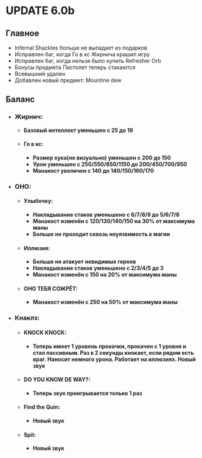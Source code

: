 # UPDATE 6.0b

## Главное

* Infernal Shackles больше не выпадает из подарков
* Исправлен баг, когда Го в кс Жирнича крашил игру
* Исправлен баг, когда нельзя было купить Refresher Orb
* Бонусы предмета Пистолет теперь стакаются
* Всевышний удален
* Добавлен новый предмет: Mountine dew

## Баланс

* ### Жирнич:
  * **Базовый интеллект уменьшен с 25 до 19**
  
  * #### Го в кс: 
    * **Размер хука(не визуально) уменьшен с 200 до 150**
    * **Урон уменьшен с 250/550/850/1150 до 200/450/700/950**
    * **Манакост увеличен с 140 до 140/150/160/170**
    
* ### ОНО:

  * #### Улыбочку: 
    * **Накладывание стаков уменьшено с 6/7/8/9 до 5/6/7/8**
    * **Манакост изменён с 120/130/140/150 на 30% от максимума маны**
    * **Больше не проходит сквозь неуязвимость к магии**
  
  * #### Иллюзия: 
    * **Больше не атакует невидимых героев**
    * **Накладывание стаков уменьшено с 2/3/4/5 до 3**
    * **Манакост изменён с 150 на 20% от максимума маны**
    
  * #### ОНО ТЕБЯ СОЖРЁТ: 
    * **Манакост изменён с 250 на 50% от максимума маны**
    
* ### Кнаклз:
  
  * #### KNOCK KNOCK: 
    * **Теперь имеет 1 уровень прокачки, прокачен с 1 уровня и стал пассивным. Раз в 2 секунды кнокает, если рядом есть враг. Наносит немного урона. Работает на иллюзиях. Новый звук**
    
  * #### DO YOU KNOW DE WAY?: 
    * **Теперь звук проигрывается только 1 раз**
    
  * #### Find the Quin: 
    * **Новый звук**
    
  * #### Spit: 
    * **Новый звук**

